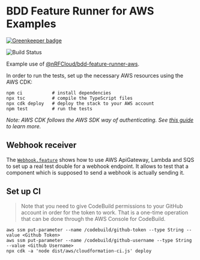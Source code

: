 # BDD Feature Runner for AWS Examples

[![Greenkeeper badge](https://badges.greenkeeper.io/coderbyheart/bdd-feature-runner-aws-example.svg)](https://greenkeeper.io/)

![Build Status](https://codebuild.eu-west-1.amazonaws.com/badges?uuid=eyJlbmNyeXB0ZWREYXRhIjoiUTZWUlF6bXlJcFZEY2t2ZFdQMnAyZlhvWnB2aWhQQjdld1FBaEFyMitOYkYyNzYvSjhwaXVGRWNWSmdCQ29UZUdRb1N6SUw4NWtJWlNLNHY0UzlQUjQ0PSIsIml2UGFyYW1ldGVyU3BlYyI6IjBSUnpNQnp2bUtXdFJOUmEiLCJtYXRlcmlhbFNldFNlcmlhbCI6MX0%3D&branch=saga)

Example use of [@nRFCloud/bdd-feature-runner-aws](https://github.com/nRFCloud/bdd-feature-runner-aws).

In order to run the tests, set up the necessary AWS resources using the AWS CDK:

    npm ci           # install dependencies
    npx tsc          # compile the TypeScript files
    npx cdk deploy   # deploy the stack to your AWS account
    npm test         # run the tests

*Note: AWS CDK follows the AWS SDK way of authenticating. See [this guide](https://awslabs.github.io/aws-cdk/getting-started.html#configuring-the-cdk) to learn more.*

## Webhook receiver

The [`Webhook.feature`](./features/Webhook.feature) shows how to use AWS ApiGateway, Lambda and SQS to set up a real test double for a webhook endpoint. It allows to test that a component which is supposed to send a webhook is actually sending it.

## Set up CI

> Note that you need to give CodeBuild permissions to your GitHub account in order for the token to work.
> That is a one-time operation that can be done through the AWS Console for CodeBuild.

    aws ssm put-parameter --name /codebuild/github-token --type String --value <Github Token>
    aws ssm put-parameter --name /codebuild/github-username --type String --value <Github Username>
    npx cdk -a 'node dist/aws/cloudformation-ci.js' deploy
    
